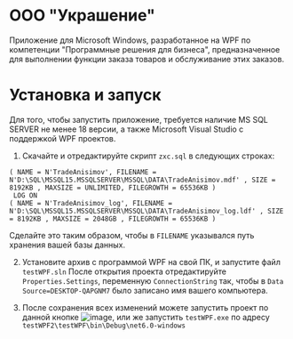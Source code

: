 # ООО "Украшение"

Приложение для Microsoft Windows, разработанное на WPF по компетенции "Программные решения для бизнеса", предназначенное для выполнении функции заказа товаров и обслуживание этих заказов.

# Установка и запуск

Для того, чтобы запустить приложение, требуется наличие MS SQL SERVER не менее 18 версии, а также Microsoft Visual Studio с поддержкой WPF проектов.


1. Скачайте и отредактируйте скрипт ```zxc.sql``` в следующих строках:

```
( NAME = N'TradeAnisimov', FILENAME = N'D:\SQL\MSSQL15.MSSQLSERVER\MSSQL\DATA\TradeAnisimov.mdf' , SIZE = 8192KB , MAXSIZE = UNLIMITED, FILEGROWTH = 65536KB )
 LOG ON 
( NAME = N'TradeAnisimov_log', FILENAME = N'D:\SQL\MSSQL15.MSSQLSERVER\MSSQL\DATA\TradeAnisimov_log.ldf' , SIZE = 8192KB , MAXSIZE = 2048GB , FILEGROWTH = 65536KB )
```

  Сделайте это таким образом, чтобы в ```FILENAME``` указывался путь хранения вашей базы данных.

2. Установите архив с программой WPF на свой ПК, и запустите файл ```testWPF.sln```
   После открытия проекта отредактируйте ```Properties.Settings```, переменную ```ConnectionString``` так, чтобы в ```Data Source=DESKTOP-QAPGNM7``` было записано имя вашего компьютера.

3. После сохранения всех изменений можете запустить проект по данной кнопке ![image](https://github.com/feelingod/Decorations/assets/128130924/91482c1a-582a-4af0-9c30-e813f692b202),
   или же запустить ```testWPF.exe``` по адресу``` testWPF2\testWPF\bin\Debug\net6.0-windows```

